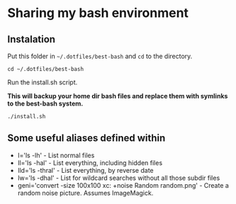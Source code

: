 # Sharing my bash environment

## Instalation
Put this folder in `~/.dotfiles/best-bash` and `cd` to the directory.

    cd ~/.dotfiles/best-bash

Run the install.sh script.

**This will backup your home dir bash files and replace them with symlinks to the best-bash system.**

    ./install.sh

## Some useful aliases defined within
* l='ls -lh' - List normal files
* ll='ls -hal' - List everything, including hidden files
* lld='ls -thral' - List everything, by reverse date
* lw='ls -dhal' - List for wildcard searches without all those subdir files
* geni='convert -size 100x100 xc: +noise Random random.png' - Create a random noise picture. Assumes ImageMagick.
